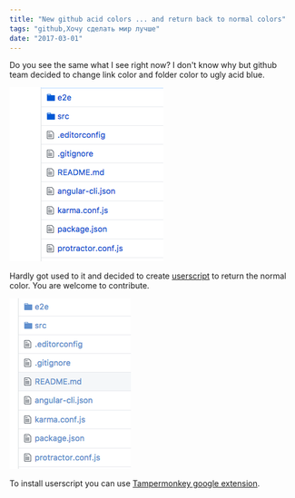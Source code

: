 ```yaml
---
title: "New github acid colors ... and return back to normal colors"
tags: "github,Хочу сделать мир лучше"
date: "2017-03-01"
---
```


Do you see the same what I see right now? I don't know why but github team decided to change link color and folder color to ugly acid blue.

![](images/Screen-Shot-2017-03-01-at-21.26.29.png)

Hardly got used to it and decided to create [userscript](https://github.com/stevermeister/userscripts/blob/master/github-old-colors.user.js) to return the normal color. You are welcome to contribute.

![](images/Screen-Shot-2017-03-01-at-21.33.25.png)

To install userscript you can use [Tampermonkey google extension](https://chrome.google.com/webstore/detail/tampermonkey/dhdgffkkebhmkfjojejmpbldmpobfkfo?hl=en).

